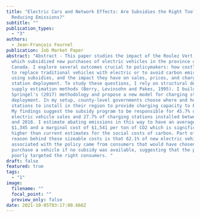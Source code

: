 ```yaml
---
title: "Electric Cars and Network Effects: Are Subsidies the Right Tool for
  Reducing Emissions?"
subtitle: ""
publication_types:
  - "3"
authors:
  - Jean-François Fournel
publication: Job Market Paper
abstract: "Abstract - This paper studies the impact of the Roulez Vert program,
  which subsidized new purchases of electric vehicles in the province of Quebec,
  Canada. I explore several outcomes crucial to policymakers: how costly it is
  to replace traditional vehicles with electric or to avoid carbon emissions
  using subsidies, and the impact they have on sales, prices, and charging
  station deployment. To study these questions, I rely on structural demand and
  supply estimation methods (Berry, Levinsohn and Pakes, 1995). I build on
  Springel's (2017) methodology and propose a new model for charging station
  deployment. In my setup, county-level governments choose where and how many
  stations to install in their region to provide charging capacity to EV owners.
  My findings suggest the subsidy program to be responsible for 45.7% of
  electric vehicle sales and 27.7% of charging stations installed between 2012
  and 2018. I estimate abating emissions in this way to have an average cost
  $1,345 and a marginal cost of $1,541 per ton of CO2 which is significantly
  higher than current estimates for the social costs of carbon. Part of the
  reason behind these sizeable costs is that 62.1% of new electric vehicle sales
  associated with the policy came from consumers that would have chosen not to
  purchase a vehicle if no subsidy was available, suggesting that the policy
  poorly targeted the right consumers. "
draft: false
featured: true
tags:
  - "1"
image:
  filename: ""
  focal_point: ""
  preview_only: false
date: 2021-10-05T03:17:00.666Z
---
```

